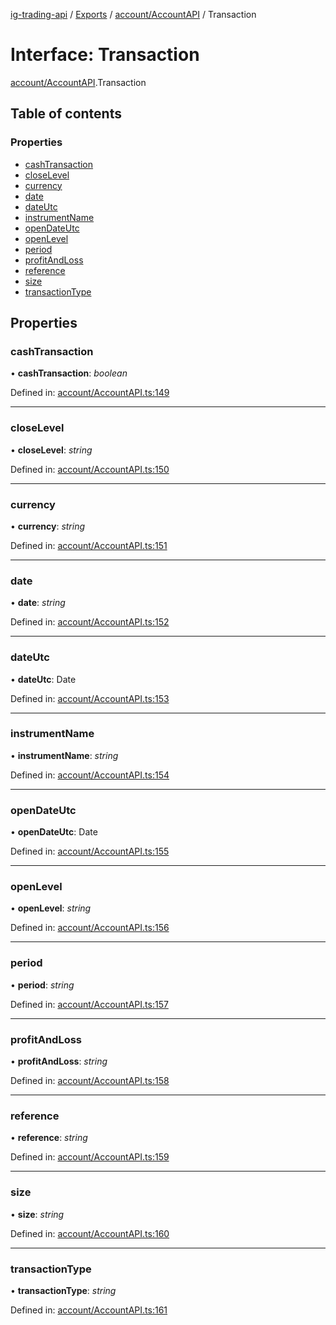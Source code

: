 [ig-trading-api](../README.md) / [Exports](../modules.md) / [account/AccountAPI](../modules/account_accountapi.md) / Transaction

# Interface: Transaction

[account/AccountAPI](../modules/account_accountapi.md).Transaction

## Table of contents

### Properties

- [cashTransaction](account_accountapi.transaction.md#cashtransaction)
- [closeLevel](account_accountapi.transaction.md#closelevel)
- [currency](account_accountapi.transaction.md#currency)
- [date](account_accountapi.transaction.md#date)
- [dateUtc](account_accountapi.transaction.md#dateutc)
- [instrumentName](account_accountapi.transaction.md#instrumentname)
- [openDateUtc](account_accountapi.transaction.md#opendateutc)
- [openLevel](account_accountapi.transaction.md#openlevel)
- [period](account_accountapi.transaction.md#period)
- [profitAndLoss](account_accountapi.transaction.md#profitandloss)
- [reference](account_accountapi.transaction.md#reference)
- [size](account_accountapi.transaction.md#size)
- [transactionType](account_accountapi.transaction.md#transactiontype)

## Properties

### cashTransaction

• **cashTransaction**: _boolean_

Defined in: [account/AccountAPI.ts:149](https://github.com/bennycode/ig-trading-api/blob/e858a27/src/account/AccountAPI.ts#L149)

---

### closeLevel

• **closeLevel**: _string_

Defined in: [account/AccountAPI.ts:150](https://github.com/bennycode/ig-trading-api/blob/e858a27/src/account/AccountAPI.ts#L150)

---

### currency

• **currency**: _string_

Defined in: [account/AccountAPI.ts:151](https://github.com/bennycode/ig-trading-api/blob/e858a27/src/account/AccountAPI.ts#L151)

---

### date

• **date**: _string_

Defined in: [account/AccountAPI.ts:152](https://github.com/bennycode/ig-trading-api/blob/e858a27/src/account/AccountAPI.ts#L152)

---

### dateUtc

• **dateUtc**: Date

Defined in: [account/AccountAPI.ts:153](https://github.com/bennycode/ig-trading-api/blob/e858a27/src/account/AccountAPI.ts#L153)

---

### instrumentName

• **instrumentName**: _string_

Defined in: [account/AccountAPI.ts:154](https://github.com/bennycode/ig-trading-api/blob/e858a27/src/account/AccountAPI.ts#L154)

---

### openDateUtc

• **openDateUtc**: Date

Defined in: [account/AccountAPI.ts:155](https://github.com/bennycode/ig-trading-api/blob/e858a27/src/account/AccountAPI.ts#L155)

---

### openLevel

• **openLevel**: _string_

Defined in: [account/AccountAPI.ts:156](https://github.com/bennycode/ig-trading-api/blob/e858a27/src/account/AccountAPI.ts#L156)

---

### period

• **period**: _string_

Defined in: [account/AccountAPI.ts:157](https://github.com/bennycode/ig-trading-api/blob/e858a27/src/account/AccountAPI.ts#L157)

---

### profitAndLoss

• **profitAndLoss**: _string_

Defined in: [account/AccountAPI.ts:158](https://github.com/bennycode/ig-trading-api/blob/e858a27/src/account/AccountAPI.ts#L158)

---

### reference

• **reference**: _string_

Defined in: [account/AccountAPI.ts:159](https://github.com/bennycode/ig-trading-api/blob/e858a27/src/account/AccountAPI.ts#L159)

---

### size

• **size**: _string_

Defined in: [account/AccountAPI.ts:160](https://github.com/bennycode/ig-trading-api/blob/e858a27/src/account/AccountAPI.ts#L160)

---

### transactionType

• **transactionType**: _string_

Defined in: [account/AccountAPI.ts:161](https://github.com/bennycode/ig-trading-api/blob/e858a27/src/account/AccountAPI.ts#L161)
